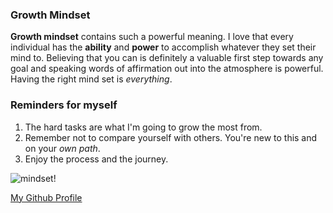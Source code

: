 ### Growth Mindset

**Growth mindset** contains such a powerful meaning. I love that every individual has the **ability** and **power** to accomplish whatever they set their mind to. Believing that you can is definitely a valuable first step towards any goal and speaking words of affirmation out into the atmosphere is powerful. Having the right mind set is _everything_.

### Reminders for myself

1. The hard tasks are what I'm going to grow the most from.
1. Remember not to compare yourself with others. You're new to this and on your _own path_.
1. Enjoy the process and the journey.

![mindset](https://info.variquest.com/hs-fs/hubfs/PD/Growth%20Mindset%20Webinar%20Graphic.png?width=756&name=Growth%20Mindset%20Webinar%20Graphic.png)!

[My Github Profile](https://github.com/Courtskit)
